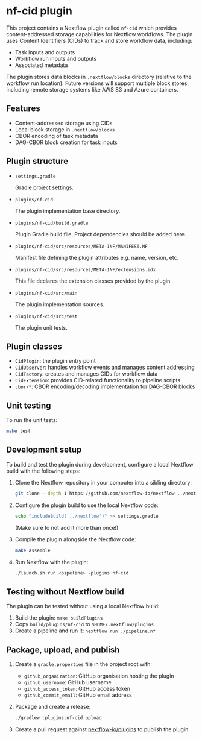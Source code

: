 # nf-cid plugin 
 
This project contains a Nextflow plugin called `nf-cid` which provides content-addressed storage capabilities for Nextflow workflows. The plugin uses Content Identifiers (CIDs) to track and store workflow data, including:

- Task inputs and outputs
- Workflow run inputs and outputs
- Associated metadata

The plugin stores data blocks in `.nextflow/blocks` directory (relative to the workflow run location). Future versions will support multiple block stores, including remote storage systems like AWS S3 and Azure containers.

## Features

- Content-addressed storage using CIDs
- Local block storage in `.nextflow/blocks`
- CBOR encoding of task metadata
- DAG-CBOR block creation for task inputs

## Plugin structure
                    
- `settings.gradle`
    
    Gradle project settings. 

- `plugins/nf-cid`
    
    The plugin implementation base directory.

- `plugins/nf-cid/build.gradle` 
    
    Plugin Gradle build file. Project dependencies should be added here.

- `plugins/nf-cid/src/resources/META-INF/MANIFEST.MF` 
    
    Manifest file defining the plugin attributes e.g. name, version, etc.

- `plugins/nf-cid/src/resources/META-INF/extensions.idx`
    
    This file declares the extension classes provided by the plugin.

- `plugins/nf-cid/src/main` 

    The plugin implementation sources.

- `plugins/nf-cid/src/test` 

    The plugin unit tests. 

## Plugin classes

- `CidPlugin`: the plugin entry point
- `CidObserver`: handles workflow events and manages content addressing
- `CidFactory`: creates and manages CIDs for workflow data
- `CidExtension`: provides CID-related functionality to pipeline scripts
- `cbor/*`: CBOR encoding/decoding implementation for DAG-CBOR blocks

## Unit testing 

To run the unit tests:

```bash
make test
```

## Development setup

To build and test the plugin during development, configure a local Nextflow build with the following steps:

1. Clone the Nextflow repository in your computer into a sibling directory:
    ```bash
    git clone --depth 1 https://github.com/nextflow-io/nextflow ../nextflow
    ```
  
2. Configure the plugin build to use the local Nextflow code:
    ```bash
    echo "includeBuild('../nextflow')" >> settings.gradle
    ```
  
   (Make sure to not add it more than once!)

3. Compile the plugin alongside the Nextflow code:
    ```bash
    make assemble
    ```

4. Run Nextflow with the plugin:
    ```bash
    ./launch.sh run <pipeline> -plugins nf-cid
    ```

## Testing without Nextflow build

The plugin can be tested without using a local Nextflow build:

1. Build the plugin: `make buildPlugins`
2. Copy `build/plugins/nf-cid` to `$HOME/.nextflow/plugins`
3. Create a pipeline and run it: `nextflow run ./pipeline.nf`

## Package, upload, and publish

1. Create a `gradle.properties` file in the project root with:
   * `github_organization`: GitHub organisation hosting the plugin
   * `github_username`: GitHub username
   * `github_access_token`: GitHub access token
   * `github_commit_email`: GitHub email address

2. Package and create a release:
    ```bash
    ./gradlew :plugins:nf-cid:upload
    ```

3. Create a pull request against [nextflow-io/plugins](https://github.com/nextflow-io/plugins/blob/main/plugins.json) to publish the plugin.

